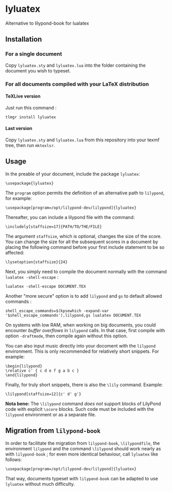 # lyluatex

Alternative to lilypond-book for lualatex

## Installation

### For a single document

Copy `lyluatex.sty` and `lyluatex.lua` into the folder containing the document
you wish to typeset.

### For all documents compiled with your LaTeX distribution

#### TeXLive version

Just run this command :

    tlmgr install lyluatex

#### Last version

Copy `lyluatex.sty` and `lyluatex.lua` from this repository into your texmf
tree, then run `mktexlsr`.

## Usage

In the preable of your document, include the package `lyluatex`:

    \usepackage{lyluatex}

The `program` option permits the definition of an alternative path to
`lilypond`, for example:

    \usepackage[program=/opt/lilypond-dev/lilypond]{lyluatex}

Thereafter, you can include a lilypond file with the command:

    \includely[staffsize=17]{PATH/TO/THE/FILE}

The argument `staffsize`, which is optional, changes the size of the score.  You
can change the size for all the subsequent scores in a document by placing the
following command before your first include statement to be so affected:

    \lysetoption{staffsize}{24}

Next, you simply need to compile the document normally with the command
`lualatex -shell-escape` :

    lualatex -shell-escape DOCUMENT.TEX

Another "more secure" option is to add `lilypond` and `gs` to default allowed commands :

    shell_escape_commands=$(kpsewhich -expand-var '$shell_escape_commands'),lilypond,gs lualatex DOCUMENT.TEX

On systems with low RAM, when working on big documents, you could encounter
*buffer overflows* in `lilypond` calls. In that case, first compile with option
`-draftmode`, then compile again without this option.

You can also input music directly into your docoment with the `lilypond` environment.
This is only recommended for relatively short snippets.  For example:

    \begin{lilypond}
    \relative c' { c d e f g a b c }
    \end{lilypond}

Finally, for truly short snippets, there is also the `\lily` command.  Example:

    \lilypond[staffsize=12]{c' d' g'}

**Nota bene:** The `\lilypond` command *does not* support blocks of LilyPond
code with explicit `\score` blocks.  Such code must be included with the
`lilypond` environment or as a separate file.

## Migration from `lilypond-book`

In order to facilitate the migration from `lilypond-book`, `\lilypondfile`,
the environment `lilypond` and the command `\lilypond` should work nearly
as with `lilypond-book` ; for even more identical behaviour, call `lyluatex`
like follows:

    \usepackage[program=/opt/lilypond-dev/lilypond]{lyluatex}

That way, documents typeset with `lilypond-book` can be adapted to use
`lyluatex` without much difficulty.
